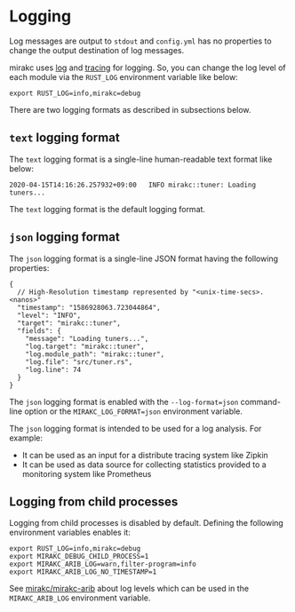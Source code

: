 # Logging

Log messages are output to `stdout` and `config.yml` has no properties to change
the output destination of log messages.

mirakc uses [log] and [tracing] for logging.  So, you can change the log level
of each module via the `RUST_LOG` environment variable like below:

```shell
export RUST_LOG=info,mirakc=debug
```

There are two logging formats as described in subsections below.

## `text` logging format

The `text` logging format is a single-line human-readable text format like
below:

```console
2020-04-15T14:16:26.257932+09:00   INFO mirakc::tuner: Loading tuners...
```

The `text` logging format is the default logging format.

## `json` logging format

The `json` logging format is a single-line JSON format having the following
properties:

```jsonc
{
  // High-Resolution timestamp represented by "<unix-time-secs>.<nanos>"
  "timestamp": "1586928063.723044864",
  "level": "INFO",
  "target": "mirakc::tuner",
  "fields": {
    "message": "Loading tuners...",
    "log.target": "mirakc::tuner",
    "log.module_path": "mirakc::tuner",
    "log.file": "src/tuner.rs",
    "log.line": 74
  }
}
```

The `json` logging format is enabled with the `--log-format=json` command-line
option or the `MIRAKC_LOG_FORMAT=json` environment variable.

The `json` logging format is intended to be used for a log analysis.  For
example:

* It can be used as an input for a distribute tracing system like Zipkin
* It can be used as data source for collecting statistics provided to a
  monitoring system like Prometheus

[log]: https://crates.io/crates/log
[tracing]: https://github.com/tokio-rs/tracing

## Logging from child processes

Logging from child processes is disabled by default.  Defining the following
environment variables enables it:

```shell
export RUST_LOG=info,mirakc=debug
export MIRAKC_DEBUG_CHILD_PROCESS=1
export MIRAKC_ARIB_LOG=warn,filter-program=info
export MIRAKC_ARIB_LOG_NO_TIMESTAMP=1
```

See [mirakc/mirakc-arib](https://github.com/mirakc/mirakc-arib#logging)
about log levels which can be used in the `MIRAKC_ARIB_LOG` environment
variable.
